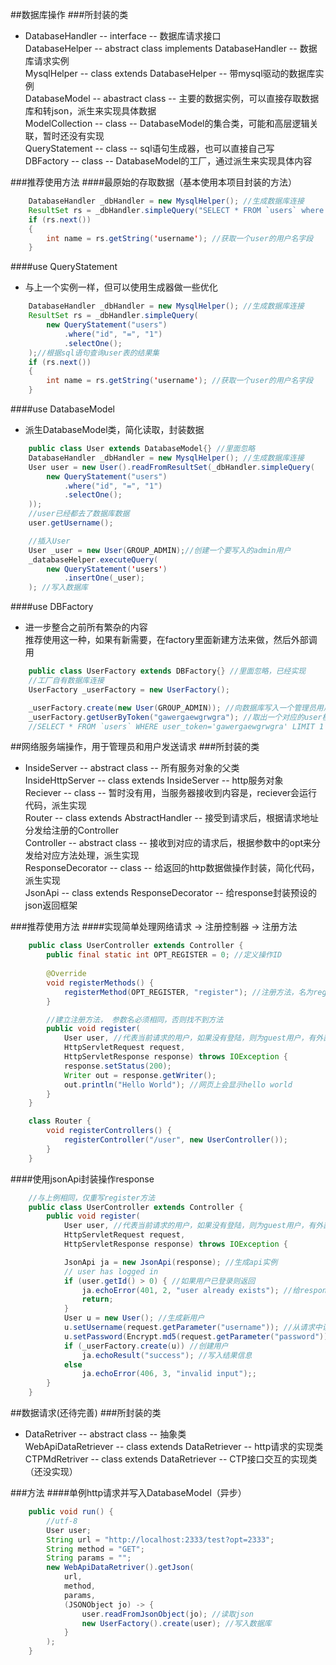 ##数据库操作
###所封装的类
*	DatabaseHandler -- interface -- 数据库请求接口  
	DatabaseHelper -- abstract class implements DatabaseHandler -- 数据库请求实例  
	MysqlHelper -- class extends DatabaseHelper -- 带mysql驱动的数据库实例  
	DatabaseModel -- abastract class -- 主要的数据实例，可以直接存取数据库和转json，派生来实现具体数据  
	ModelCollection -- class -- DatabaseModel的集合类，可能和高层逻辑关联，暂时还没有实现  
	QueryStatement -- class -- sql语句生成器，也可以直接自己写  
	DBFactory -- class -- DatabaseModel的工厂，通过派生来实现具体内容  

###推荐使用方法
####最原始的存取数据（基本使用本项目封装的方法）
``` java
	DatabaseHandler _dbHandler = new MysqlHelper(); //生成数据库连接
	ResultSet rs = _dbHandler.simpleQuery("SELECT * FROM `users` where id=1 LIMIT 1");//根据sql语句查询user表的结果集
	if (rs.next())
	{
		int name = rs.getString('username'); //获取一个user的用户名字段
	}
```

####use QueryStatement
*	与上一个实例一样，但可以使用生成器做一些优化
``` java
	DatabaseHandler _dbHandler = new MysqlHelper(); //生成数据库连接
	ResultSet rs = _dbHandler.simpleQuery(
		new QueryStatement("users")
			.where("id", "=", "1")
			.selectOne();
	);//根据sql语句查询user表的结果集
	if (rs.next())
	{
		int name = rs.getString('username'); //获取一个user的用户名字段
	}
```

####use DatabaseModel
*	派生DatabaseModel类，简化读取，封装数据
``` java
	public class User extends DatabaseModel{} //里面忽略
	DatabaseHandler _dbHandler = new MysqlHelper(); //生成数据库连接
	User user = new User().readFromResultSet(_dbHandler.simpleQuery(
		new QueryStatement("users")
			.where("id", "=", "1")
			.selectOne();
	));
	//user已经都去了数据库数据
	user.getUsername();

	//插入User
	User _user = new User(GROUP_ADMIN);//创建一个要写入的admin用户
	_databaseHelper.executeQuery(
		new QueryStatement('users')
			.insertOne(_user);
	); //写入数据库
```

####use DBFactory
*	进一步整合之前所有繁杂的内容  
	推荐使用这一种，如果有新需要，在factory里面新建方法来做，然后外部调用
``` java
	public class UserFactory extends DBFactory{} //里面忽略，已经实现
	//工厂自有数据库连接
	UserFactory _userFactory = new UserFactory();

	_userFactory.create(new User(GROUP_ADMIN)); //向数据库写入一个管理员用户
	_userFactory.getUserByToken("gawergaewgrwgra"); //取出一个对应的user模型 相当于 
	//SELECT * FROM `users` WHERE user_token='gawergaewgrwgra' LIMIT 1
```

##网络服务端操作，用于管理员和用户发送请求
###所封装的类
*	InsideServer -- abstract class -- 所有服务对象的父类  
	InsideHttpServer -- class extends InsideServer -- http服务对象  
	Reciever -- class -- 暂时没有用，当服务器接收到内容是，reciever会运行代码，派生实现  
	Router -- class extends AbstractHandler -- 接受到请求后，根据请求地址分发给注册的Controller  
	Controller -- abstract class -- 接收到对应的请求后，根据参数中的opt来分发给对应方法处理，派生实现  
	ResponseDecorator -- class -- 给返回的http数据做操作封装，简化代码，派生实现  
	JsonApi -- class extends ResponseDecorator -- 给response封装预设的json返回框架  

###推荐使用方法
####实现简单处理网络请求 -> 注册控制器 -> 注册方法
``` java
	public class UserController extends Controller {
		public final static int OPT_REGISTER = 0; //定义操作ID
		
		@Override
		void registerMethods() {
			registerMethod(OPT_REGISTER, "register"); //注册方法，名为register
		}

		//建立注册方法， 参数名必须相同，否则找不到方法
		public void register(
			User user, //代表当前请求的用户，如果没有登陆，则为guest用户，有外部逻辑注入，不需要再验证
			HttpServletRequest request, 
			HttpServletResponse response) throws IOException {
			response.setStatus(200);
			Writer out = response.getWriter();
			out.println("Hello World"); //网页上会显示hello world
		}
	}

	class Router {
		void registerControllers() {
			registerController("/user", new UserController());
		}
	}
```

####使用jsonApi封装操作response
``` java
	//与上例相同，仅重写register方法
	public class UserController extends Controller {
		public void register(
			User user, //代表当前请求的用户，如果没有登陆，则为guest用户，有外部逻辑注入，不需要再验证
			HttpServletRequest request, 
			HttpServletResponse response) throws IOException {

			JsonApi ja = new JsonApi(response); //生成api实例
			// user has logged in
			if (user.getId() > 0) { //如果用户已登录则返回
				ja.echoError(401, 2, "user already exists"); //给response写入错误信息
				return;
			}
			User u = new User(); //生成新用户
			u.setUsername(request.getParameter("username")); //从请求中读入数据
			u.setPassword(Encrypt.md5(request.getParameter("password")));
			if (_userFactory.create(u)) //创建用户
				ja.echoResult("success"); //写入结果信息
			else
				ja.echoError(406, 3, "invalid input");;
		}
	}
```

##数据请求(还待完善)
###所封装的类
*	DataRetriver -- abstract class -- 抽象类  
	WebApiDataRetriever -- class extends DataRetriever -- http请求的实现类  
	CTPMdRetriver -- class extends DataRetriever -- CTP接口交互的实现类（还没实现）  

###方法
####单例http请求并写入DatabaseModel（异步）
``` java
	public void run() {
		//utf-8
		User user;
		String url = "http://localhost:2333/test?opt=2333";
		String method = "GET";
		String params = "";
		new WebApiDataRetriver().getJson(
			url,
			method,
			params,
			(JSONObject jo) -> {
				user.readFromJsonObject(jo); //读取json
				new UserFactory().create(user); //写入数据库
			}
		);
	}
```
